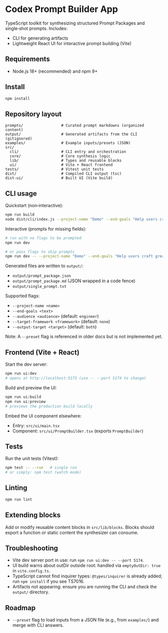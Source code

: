 # Codex Prompt Builder App

TypeScript toolkit for synthesizing structured Prompt Packages and single‑shot prompts. Includes:

- CLI for generating artifacts
- Lightweight React UI for interactive prompt building (Vite)

## Requirements

- Node.js 18+ (recommended) and npm 9+

## Install

```bash
npm install
```

## Repository layout

```
prompts/                 # Curated prompt markdowns (organized content)
output/                  # Generated artifacts from the CLI (gitignored)
examples/                # Example inputs/presets (JSON)
src/
  cli/                   # CLI entry and orchestration
  core/                  # Core synthesis logic
  lib/                   # Types and reusable blocks
  ui/                    # Vite + React frontend
tests/                   # Vitest unit tests
dist/                    # Compiled CLI output (tsc)
dist-ui/                 # Built UI (Vite build)
```

## CLI usage

Quickstart (non‑interactive):

```bash
npm run build
node dist/cli/index.js --project-name "Demo" --end-goals "Help users craft great prompts"
```

Interactive (prompts for missing fields):

```bash
# run with no flags to be prompted
npm run dev

# or pass flags to skip prompts
npm run dev -- --project-name "Demo" --end-goals "Help users craft great prompts" --audience engineer --target-framework none --output-target both
```

Generated files are written to `output/`:

- `output/prompt_package.json`
- `output/prompt_package.md` (JSON wrapped in a code fence)
- `output/single_prompt.txt`

Supported flags:

- `--project-name <name>`
- `--end-goals <text>`
- `--audience <audience>` (default: `engineer`)
- `--target-framework <framework>` (default: `none`)
- `--output-target <target>` (default: `both`)

Note: A `--preset` flag is referenced in older docs but is not implemented yet.

## Frontend (Vite + React)

Start the dev server:

```bash
npm run ui:dev
# opens at http://localhost:5173 (use -- --port 5174 to change)
```

Build and preview the UI:

```bash
npm run ui:build
npm run ui:preview
# previews the production build locally
```

Embed the UI component elsewhere:

- Entry: `src/ui/main.tsx`
- Component: `src/ui/PromptBuilder.tsx` (exports `PromptBuilder`)

## Tests

Run the unit tests (Vitest):

```bash
npm test -- --run   # single run
# or simply: npm test (watch mode)
```

## Linting

```bash
npm run lint
```

## Extending blocks

Add or modify reusable content blocks in `src/lib/blocks`. Blocks should export a function or static content the synthesizer can consume.

## Troubleshooting

- Vite dev server port in use: run `npm run ui:dev -- --port 5174`.
- UI build warns about outDir outside root: handled via `emptyOutDir: true` in `vite.config.ts`.
- TypeScript cannot find inquirer types: `@types/inquirer` is already added; run `npm install` if you see TS7016.
- Artifacts not appearing: ensure you are running the CLI and check the `output/` directory.

## Roadmap

- `--preset` flag to load inputs from a JSON file (e.g., from `examples/`) and merge with CLI answers.
